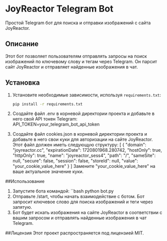 # JoyReactor Telegram Bot

Простой Telegram бот для поиска и отправки изображений с сайта JoyReactor.

## Описание

Этот бот позволяет пользователям отправлять запросы на поиск изображений по ключевому слову и тегам через Telegram. Он парсит сайт JoyReactor и отправляет найденные изображения в чат.

## Установка

1. Установите необходимые зависимости, используя `requirements.txt`:

   ```bash
   pip install -r requirements.txt

2. Создайте файл .env в корневой директории проекта и добавьте в него свой API токен Telegram:
  API_TOKEN=your_telegram_bot_api_token

3. Создайте файл cookies.json в корневой директории проекта и добавьте в него свои куки для авторизации на сайте JoyReactor. Этот файл должен иметь следующую структуру:
  [
    {
        "domain": "joyreactor.cc",
        "expirationDate": 1720801968.280742,
        "hostOnly": true,
        "httpOnly": true,
        "name": "joyreactor_sess4",
        "path": "/",
        "sameSite": null,
        "secure": false,
        "session": false,
        "storeId": null,
        "value": "your_cookie_value_here"
    }
]
Замените "your_cookie_value_here" на ваше актуальное значение куки.

##Использование
1. Запустите бота командой:
  ``bash
  python bot.py
2. Отправьте /start, чтобы начать взаимодействие с ботом. Бот запросит ключевое слово для поиска изображений и теги через запятую.
3. Бот будет искать изображения на сайте JoyReactor в соответствии с вашим запросом и отправлять найденные изображения в чат Telegram.

##Лицензия
Этот проект распространяется под лицензией MIT.


